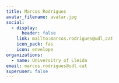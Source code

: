 ```yaml
---
title: Marcos Rodrigues
avatar_filename: avatar.jpg
social:
  - display:
      header: false
    link: mailto:marcos.rodrigues@udl,cat
    icon_pack: fas
    icon: envelope
organizations:
  - name: Universitry of Lleida
email: marcos.rodrigues@udl.cat
superuser: false
---
```

